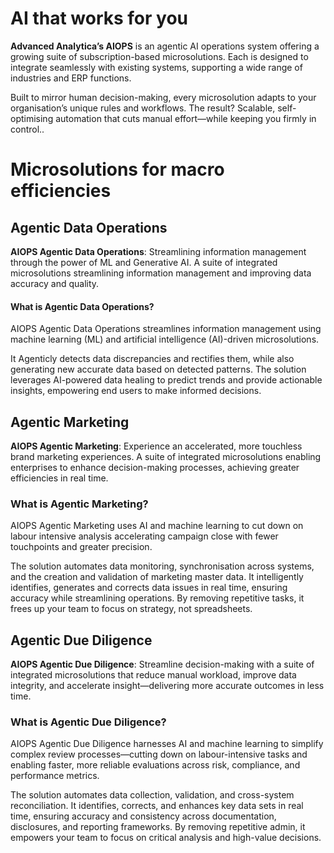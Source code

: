 # AI that works for you
**Advanced Analytica’s AIOPS** is an agentic AI operations system offering a growing suite of subscription-based microsolutions. Each is designed to integrate seamlessly with existing systems, supporting a wide range of industries and ERP functions.

Built to mirror human decision-making, every microsolution adapts to your organisation’s unique rules and workflows. The result? Scalable, self-optimising automation that cuts manual effort—while keeping you firmly in control..

# Microsolutions for macro efficiencies

## Agentic Data Operations
**AIOPS Agentic Data Operations**: Streamlining information management through the power of ML and Generative AI. A suite of integrated microsolutions streamlining information management and improving data accuracy and quality.

#### What is Agentic Data Operations?

AIOPS Agentic Data Operations streamlines information management using machine learning (ML) and artificial intelligence (AI)-driven microsolutions.

It Agenticly detects data discrepancies and rectifies them, while also generating new accurate data based on detected patterns. The solution leverages AI-powered data healing to predict trends and provide actionable insights, empowering end users to make informed decisions.


## Agentic Marketing
**AIOPS Agentic Marketing**: Experience an accelerated, more touchless brand marketing experiences. A suite of integrated microsolutions enabling enterprises to enhance decision-making processes, achieving greater efficiencies in real time.

### What is Agentic Marketing?
AIOPS Agentic Marketing uses AI and machine learning to cut down on labour intensive analysis accelerating campaign close with fewer touchpoints and greater precision.

The solution automates data monitoring, synchronisation across systems, and the creation and validation of marketing master data. It intelligently identifies, generates and corrects data issues in real time, ensuring accuracy while streamlining operations. By removing repetitive tasks, it frees up your team to focus on strategy, not spreadsheets.


## Agentic Due Diligence
**AIOPS Agentic Due Diligence**: Streamline decision-making with a suite of integrated microsolutions that reduce manual workload, improve data integrity, and accelerate insight—delivering more accurate outcomes in less time.

### What is Agentic Due Diligence?
AIOPS Agentic Due Diligence harnesses AI and machine learning to simplify complex review processes—cutting down on labour-intensive tasks and enabling faster, more reliable evaluations across risk, compliance, and performance metrics.

The solution automates data collection, validation, and cross-system reconciliation. It identifies, corrects, and enhances key data sets in real time, ensuring accuracy and consistency across documentation, disclosures, and reporting frameworks. By removing repetitive admin, it empowers your team to focus on critical analysis and high-value decisions.

